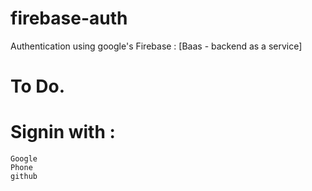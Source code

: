 # firebase-auth
Authentication using google's Firebase : [Baas - backend as a service]  

# To Do.

# Signin with :
    Google 
    Phone 
    github
